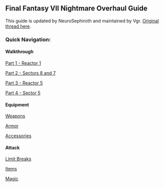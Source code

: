 ## Final Fantasy VII Nightmare Overhaul Guide

This guide is updated by NeuroSephiroth and maintained by Vgr. [Original thread here][0].

### Quick Navigation:

#### Walkthrough

[Part 1 - Reactor 1][1]

[Part 2 - Sectors 8 and 7][2]

[Part 3 - Reactor 5][3]

[Part 4 - Sector 5][4]

#### Equipment

[Weapons][6]

[Armor][7]

[Accessories][8]

#### Attack

[Limit Breaks][5]

[Items][9]

[Magic][10]

[0]: http://forums.qhimm.com/index.php?topic=15797.0
[1]: https://github.com/Vgr255/Nightmare/blob/master/Walkthrough/Part%201%20-%20Reactor%201.md
[2]: https://github.com/Vgr255/Nightmare/blob/master/Walkthrough/Part%202%20-%20Sectors%208%20and%207.md
[3]: https://github.com/Vgr255/Nightmare/blob/master/Walkthrough/Part%203%20-%20Reactor%205.md
[4]: https://github.com/Vgr255/Nightmare/blob/master/Walkthrough/Part%204%20-%20Sector%205.md
[5]: https://github.com/Vgr255/Nightmare/blob/master/Attack/Limit%20Breaks.md
[6]: https://github.com/Vgr255/Nightmare/blob/master/Equipment/Weapons.md
[7]: https://github.com/Vgr255/Nightmare/blob/master/Equipment/Armor.md
[8]: https://github.com/Vgr255/Nightmare/blob/master/Equipment/Accessories.md
[9]: https://github.com/Vgr255/Nightmare/blob/master/Attack/Items.md
[10]: https://github.com/Vgr255/Nightmare/blob/master/Attack/Magic.md
